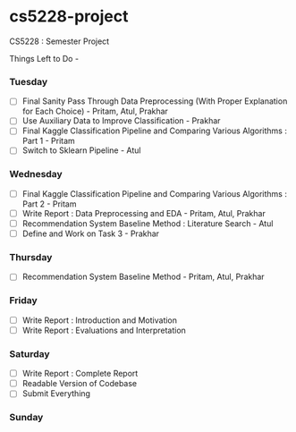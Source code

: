 # cs5228-project
CS5228 : Semester Project

Things Left to Do -

### Tuesday
- [ ] Final Sanity Pass Through Data Preprocessing (With Proper Explanation for Each Choice) - Pritam, Atul, Prakhar
- [ ] Use Auxiliary Data to Improve Classification - Prakhar
- [ ] Final Kaggle Classification Pipeline and Comparing Various Algorithms : Part 1 - Pritam
- [ ] Switch to Sklearn Pipeline - Atul

### Wednesday
- [ ] Final Kaggle Classification Pipeline and Comparing Various Algorithms : Part 2 - Pritam
- [ ] Write Report : Data Preprocessing and EDA - Pritam, Atul, Prakhar
- [ ] Recommendation System Baseline Method : Literature Search - Atul
- [ ] Define and Work on Task 3 - Prakhar

### Thursday
- [ ] Recommendation System Baseline Method - Pritam, Atul, Prakhar

### Friday
- [ ] Write Report : Introduction and Motivation
- [ ] Write Report : Evaluations and Interpretation

### Saturday
- [ ] Write Report : Complete Report
- [ ] Readable Version of Codebase
- [ ] Submit Everything

### Sunday
